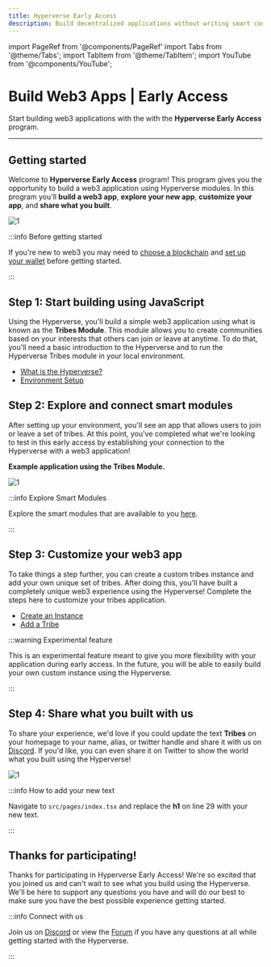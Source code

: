 ```yaml
---
title: Hyperverse Early Access
description: Build decentralized applications without writing smart contract code.
---
```


import PageRef from '@components/PageRef'
import Tabs from '@theme/Tabs';
import TabItem from '@theme/TabItem';
import YouTube from '@components/YouTube';

# Build Web3 Apps | Early Access

Start building web3 applications with the with the **Hyperverse Early Access** program.

---

## Getting started

Welcome to **Hyperverse Early Access** program! This program gives you the opportunity to build a web3 application using Hyperverse modules. In this program you'll **build a web3 app**, **explore your new app**, **customize your app**, and **share what you built**.

![1](/img/content/docs/private-preview/process.png)

:::info Before getting started

If you're new to web3 you may need to [choose a blockchain](/build/blockchain/overview) and [set up your wallet](/learn/wallet/overview) before getting started.

:::

## Step 1: Start building using JavaScript

Using the Hyperverse, you'll build a simple web3 application using what is known as the **Tribes Module**. This module allows you to create communities based on your interests that others can join or leave at anytime. To do that, you'll need a basic introduction to the Hyperverse and to run the Hyperverse Tribes module in your local environment.

- [What is the Hyperverse?](/)
- [Environment Setup](/basics/environment)

## Step 2: Explore and connect smart modules

After setting up your environment, you'll see an app that allows users to join or leave a set of tribes. At this point, you've completed what we're looking to test in this early access by establishing your connection to the Hyperverse with a web3 application!

**Example application using the Tribes Module.**

![1](/img/content/docs/tribes/1.png)

:::info Explore Smart Modules

Explore the smart modules that are available to you [here](/basics/modules).

:::

## Step 3: Customize your web3 app

To take things a step further, you can create a custom tribes instance and add your own unique set of tribes. After doing this, you'll have built a completely unique web3 experience using the Hyperverse! Complete the steps here to customize your tribes application.

- [Create an Instance](/learn/hyperverse/create-instance)
- [Add a Tribe](/module/tribes#add-a-tribe)

:::warning Experimental feature

This is an experimental feature meant to give you more flexibility with your application during early access. In the future, you will be able to easily build your own custom instance using the Hyperverse.

:::

## Step 4: Share what you built with us

To share your experience, we'd love if you could update the text **Tribes** on your homepage to your name, alias, or twitter handle and share it with us on [Discord](https://discord.com/invite/uqecGxg). If you'd like, you can even share it on Twitter to show the world what you built using the Hyperverse!

![1](/img/content/docs/tribes/new-text.png)

:::info How to add your new text

Navigate to `src/pages/index.tsx` and replace the **h1** on line 29 with your new text.

:::

## Thanks for participating!

Thanks for participating in Hyperverse Early Access! We're so excited that you joined us and can't wait to see what you build using the Hyperverse. We'll be here to support any questions you have and will do our best to make sure you have the best possible experience getting started.

:::info Connect with us

Join us on [Discord](https://discord.com/invite/uqecGxg) or view the [Forum](https://forum.decentology.com/) if you have any questions at all while getting started with the Hyperverse.

:::
